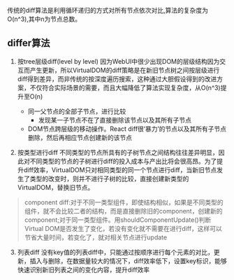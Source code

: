 传统的diff算法是利用循环递归的方式对所有节点依次对比,算法的复杂度为O(n^3),其中n为节点总数。

## differ算法
1. 按tree层级diff(level by level)
  因为WebUI中很少出现DOM的层级结构因为交互而产生更新，所以VirtualDOM的diff策略是在新旧节点树之间按层级进行diff得到差异，而非传统的按深度遍历搜索，这种通过大胆假设得到的改进方案，不仅符合实际场景的需要，而且大幅降低了算法实现复杂度，从O(n^3)提升至O(n)
    * 同一父节点的全部子节点，进行比较
       - 发现某一子节点不在了直接删除该节点以及其所有子节点
    * DOM节点跨层级的移动操作。React diff很‘暴力’的节点以及其所有子节点删除，然后再相应节点创建新的该节点

2. 按类型进行diff
  不同类型的节点所具有的子树节点之间结构往往差异明显，因此对不同类型的节点的子树进行diff的投入成本与产出比将会很高昂。为了提升diff效率，VirtualDOM只对相同类型的同一个节点进行diff，当新旧节点发生了类型的改变时，则并不进行子树的比较，直接创建新类型的VirtualDOM，替换旧节点。
  >  component diff:对于不同一类型组件，即使结构相似，如果是不同类型的组件，就不会比较二者的结构，而是直接删除旧的component，创建新的component;对于同一类型组件。用shouldComponentUpdate()判断Virtual DOM是否发生了变化，若没有变化就不需要在进行diff，这样可以节省大量时间，若变化了，就对相关节点进行update

3. 列表diff
没有key值的列表diff中，只能通过按顺序进行每个元素的对比，更新，插入与删除，在数据量较大的情况下，diff效率低下，设置key标识，能够快速识别新旧列表之间的变化内容，提升diff效率
